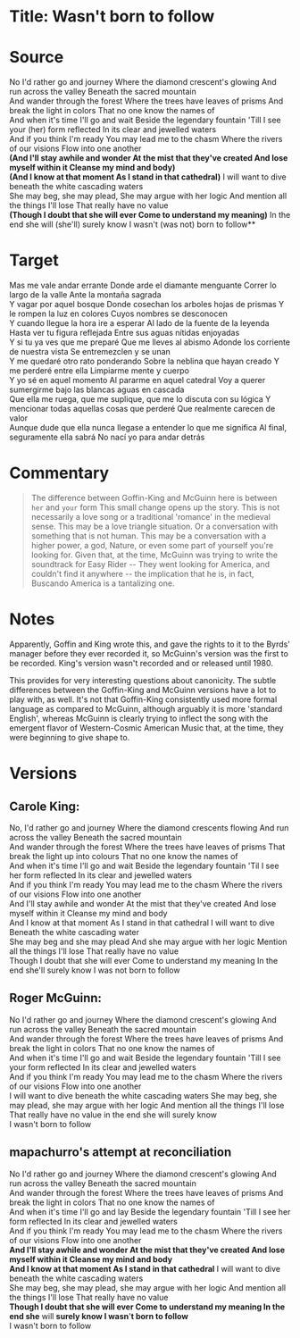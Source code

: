 # Title: Wasn't born to follow

# Source
No I'd rather go and journey
Where the diamond crescent's glowing
And run across the valley
Beneath the sacred mountain
<br />
And wander through the forest
Where the trees have leaves of prisms
And break the light in colors
That no one know the names of
<br />
And when it's time I'll go and wait 
Beside the legendary fountain
'Till I see your (her) form reflected
In its clear and jewelled waters
<br />
And if you think I'm ready
You may lead me to the chasm
Where the rivers of our visions
Flow into one another
<br />
**(And I'll stay awhile and wonder
At the mist that they've created
And lose myself within it
Cleanse my mind and body)**
<br />
**(And I know at that moment
As I stand in that cathedral)**
I will want to dive beneath 
the white cascading waters
<br />
She may beg, she may plead, 
She may argue with her logic
And mention all the things I'll lose
That really have no value 
<br />
**(Though I doubt that she will ever
Come to understand my meaning)**
In the end she will (she'll) surely know
I wasn't (was not) born to follow**

# Target
Mas me vale andar errante
Donde arde el diamante menguante
Correr lo largo de la valle
Ante la montaña sagrada
<br />
Y vagar por aquel bosque
Donde cosechan los arboles hojas de prismas
Y le rompen la luz en colores
Cuyos nombres se desconocen
<br />
Y cuando llegue la hora ire a esperar
Al lado de la fuente de la leyenda
Hasta ver tu figura reflejada
Entre sus aguas nítidas enjoyadas
<br />
Y si tu ya ves que me preparé
Que me lleves al abismo
Adonde los corriente de nuestra vista
Se entremezclen y se unan
<br />
Y me quedaré otro rato ponderando
Sobre la neblina que hayan creado
Y me perderé entre ella
Limpiarme mente y cuerpo
<br />
Y yo sé en aquel momento
Al pararme en aquel catedral
Voy a querer sumergirme bajo
las blancas aguas en cascada
<br />
Que ella me ruega, que me suplique,
que me lo discuta con su lógica
Y mencionar todas aquellas cosas que perderé
Que realmente carecen de valor
<br />
Aunque dude que ella nunca 
llegase a entender lo que me significa
Al final, seguramente ella sabrá
No nací yo para andar detrás

# Commentary

>
> The difference between Goffin-King and McGuinn here is between `her` and `your` form
> This small change opens up the story. This is not necessarily a love song or a traditional 'romance' in the medieval sense. 
> This may be a love triangle situation. Or a conversation with something that is not human. This may be a conversation with a higher power, a god, Nature, or even some part of yourself you're looking for. Given that, at the time, McGuinn was trying to write the soundtrack for Easy Rider -- They went looking for America, and couldn't find it anywhere -- the implication that he is, in fact, Buscando America is a tantalizing one.
> 



# Notes

Apparently, Goffin and King wrote this, and gave the rights to it to the Byrds' manager before they ever recorded it, so McGuinn's version was the first to be recorded. King's version wasn't recorded and or released until 1980.

This provides for very interesting questions about canonicity. The subtle differences between the Goffin-King and McGuinn versions have a lot to play with, as well. It's not that Goffin-King consistently used more formal language as compared to McGuinn, although arguably it is more 'standard English', whereas McGuinn is clearly trying to inflect the song with the emergent flavor of Western-Cosmic American Music that, at the time, they were beginning to give shape to.

# Versions

## Carole King:
No, I'd rather go and journey
Where the diamond crescents flowing
And run across the valley
Beneath the sacred mountain
<br />
And wander through the forest
Where the trees have leaves of prisms
That break the light up into colours
That no one know the names of
<br />
And when it's time I'll go and wait
Beside the legendary fountain
'Til I see her form reflected
In its clear and jewelled waters
<br />
And if you think I'm ready
You may lead me to the chasm
Where the rivers of our visions
Flow into one another
<br />
And I'll stay awhile and wonder
At the mist that they've created
And lose myself within it
Cleanse my mind and body
<br />
And I know at that moment
As I stand in that cathedral
I will want to dive
Beneath the white cascading water
<br />
She may beg and she may plead
And she may argue with her logic
Mention all the things I'll lose
That really have no value
<br />
Though I doubt that she will ever
Come to understand my meaning
In the end she'll surely know
I was not born to follow

## Roger McGuinn:
No I'd rather go and journey
Where the diamond crescent's glowing
And run across the valley
Beneath the sacred mountain
<br />
And wander through the forest
Where the trees have leaves of prisms
And break the light in colors
That no one know the names of
<br />
And when it's time I'll go and wait
Beside the legendary fountain
'Till I see your form reflected
In its clear and jewelled waters
<br />
And if you think I'm ready
You may lead me to the chasm
Where the rivers of our visions
Flow into one another
<br />
I will want to dive beneath the white cascading waters
She may beg, she may plead, she may argue with her logic
And mention all the things I'll lose
That really have no value in the end she will surely know
<br />
I wasn't born to follow

## mapachurro's attempt at reconciliation
No I'd rather go and journey
Where the diamond crescent's glowing
And run across the valley
Beneath the sacred mountain
<br />
And wander through the forest
Where the trees have leaves of prisms
And break the light in colors
That no one know the names of
<br />
And when it's time I'll go and lay
Beside the legendary fountain
'Till I see her form reflected
In its clear and jewelled waters
<br />
And if you think I'm ready
You may lead me to the chasm
Where the rivers of our visions
Flow into one another
<br />
**And I'll stay awhile and wonder
At the mist that they've created
And lose myself within it
Cleanse my mind and body
<br />
And I know at that moment
As I stand in that cathedral**
I will want to dive beneath the white cascading waters
<br />
She may beg, she may plead, she may argue with her logic
And mention all the things I'll lose
That really have no value 
<br />
**Though I doubt that she will ever
Come to understand my meaning
In the end she** will **surely know
I wasn**'**t born to follow**
<br />
I wasn't born to follow